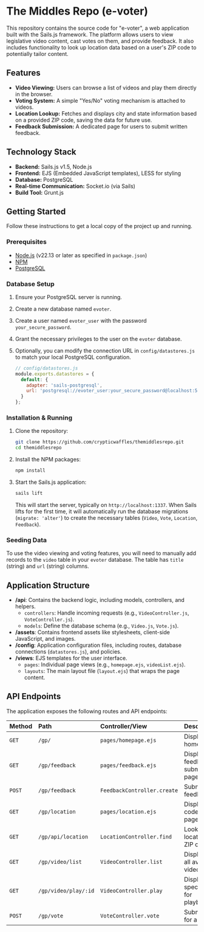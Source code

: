 # The Middles Repo (e-voter)
This repository contains the source code for "e-voter", a web application built with the Sails.js framework. The platform allows users to view legislative video content, cast votes on them, and provide feedback. It also includes functionality to look up location data based on a user's ZIP code to potentially tailor content.

## Features

*   **Video Viewing:** Users can browse a list of videos and play them directly in the browser.
*   **Voting System:** A simple "Yes/No" voting mechanism is attached to videos.
*   **Location Lookup:** Fetches and displays city and state information based on a provided ZIP code, saving the data for future use.
*   **Feedback Submission:** A dedicated page for users to submit written feedback.

## Technology Stack

*   **Backend:** Sails.js v1.5, Node.js
*   **Frontend:** EJS (Embedded JavaScript templates), LESS for styling
*   **Database:** PostgreSQL
*   **Real-time Communication:** Socket.io (via Sails)
*   **Build Tool:** Grunt.js

## Getting Started

Follow these instructions to get a local copy of the project up and running.

### Prerequisites

*   [Node.js](https://nodejs.org/) (v22.13 or later as specified in `package.json`)
*   [NPM](https://www.npmjs.com/)
*   [PostgreSQL](https://www.postgresql.org/)

### Database Setup

1.  Ensure your PostgreSQL server is running.
2.  Create a new database named `evoter`.
3.  Create a user named `evoter_user` with the password `your_secure_password`.
4.  Grant the necessary privileges to the user on the `evoter` database.
5.  Optionally, you can modify the connection URL in `config/datastores.js` to match your local PostgreSQL configuration.

    ```javascript
    // config/datastores.js
    module.exports.datastores = {
      default: {
        adapter: 'sails-postgresql',
        url: 'postgresql://evoter_user:your_secure_password@localhost:5432/evoter'
      }
    };
    ```

### Installation & Running

1.  Clone the repository:
    ```sh
    git clone https://github.com/crypticwaffles/themiddlesrepo.git
    cd themiddlesrepo
    ```

2.  Install the NPM packages:
    ```sh
    npm install
    ```

3.  Start the Sails.js application:
    ```sh
    sails lift
    ```
    This will start the server, typically on `http://localhost:1337`. When Sails lifts for the first time, it will automatically run the database migrations (`migrate: 'alter'`) to create the necessary tables (`Video`, `Vote`, `Location`, `Feedback`).

### Seeding Data

To use the video viewing and voting features, you will need to manually add records to the `video` table in your `evoter` database. The table has `title` (string) and `url` (string) columns.

## Application Structure

*   **/api**: Contains the backend logic, including models, controllers, and helpers.
    *   `controllers`: Handle incoming requests (e.g., `VideoController.js`, `VoteController.js`).
    *   `models`: Define the database schema (e.g., `Video.js`, `Vote.js`).
*   **/assets**: Contains frontend assets like stylesheets, client-side JavaScript, and images.
*   **/config**: Application configuration files, including routes, database connections (`datastores.js`), and policies.
*   **/views**: EJS templates for the user interface.
    *   `pages`: Individual page views (e.g., `homepage.ejs`, `videoList.ejs`).
    *   `layouts`: The main layout file (`layout.ejs`) that wraps the page content.

## API Endpoints

The application exposes the following routes and API endpoints:

| Method | Path                   | Controller/View          | Description                                |
| :----- | :--------------------- | :----------------------- | :----------------------------------------- |
| `GET`  | `/gp/`                   | `pages/homepage.ejs`     | Displays the homepage.                     |
| `GET`  | `/gp/feedback`           | `pages/feedback.ejs`     | Displays the feedback submission page.     |
| `POST` | `/gp/feedback`           | `FeedbackController.create` | Submits user feedback.                     |
| `GET`  | `/gp/location`         | `pages/location.ejs`     | Displays the ZIP code lookup page.         |
| `GET`  | `/gp/api/location`       | `LocationController.find`   | Looks up location data by ZIP code.        |
| `GET`  | `/gp/video/list`         | `VideoController.list`      | Displays a list of all available videos.   |
| `GET`  | `/gp/video/play/:id`     | `VideoController.play`      | Displays a specific video for playback/voting. |
| `POST` | `/gp/vote`               | `VoteController.vote`       | Submits a vote for a video.                |
